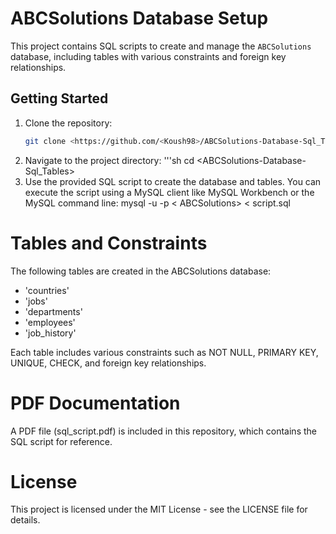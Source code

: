 # ABCSolutions Database Setup

This project contains SQL scripts to create and manage the `ABCSolutions` database, including tables with various constraints and foreign key relationships.

## Getting Started

1. Clone the repository:
   ```sh
   git clone <https://github.com/<Koush98>/ABCSolutions-Database-Sql_Tables.git>
   
2. Navigate to the project directory:
   '''sh
   cd <ABCSolutions-Database-Sql_Tables>
4. Use the provided SQL script to create the database and tables.
   You can execute the script using a MySQL client like MySQL
   Workbench or the MySQL command line:
   mysql -u <Koush98> -p < ABCSolutions> < script.sql
   
# Tables and Constraints
The following tables are created in the ABCSolutions database:

- 'countries'
- 'jobs'
- 'departments'
- 'employees'
- 'job_history'

Each table includes various constraints such as NOT NULL, PRIMARY KEY, UNIQUE, CHECK, and foreign key relationships.

# PDF Documentation
 A PDF file (sql_script.pdf) is included in this repository, which contains the SQL script for reference.

# License
This project is licensed under the MIT License - see the LICENSE file for details.



